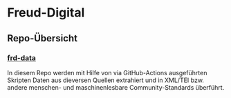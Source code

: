 # Freud-Digital

## Repo-Übersicht

### [frd-data](https://github.com/freud-digital/frd-data)

In diesem Repo werden mit Hilfe von via GitHub-Actions ausgeführten Skripten Daten aus dieversen Quellen extrahiert und in XML/TEI bzw. andere menschen- und maschinenlesbare Community-Standards überführt.
